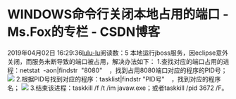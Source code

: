 # WINDOWS命令行关闭本地占用的端口 - Ms.Fox的专栏 - CSDN博客
2019年04月02日 16:29:36[lulu-lu](https://me.csdn.net/smbluesky)阅读数：5
本地运行jboss服务，因eclipse意外关闭，而服务未断导致的端口被占用，解决办法如下：
1.查找对应的端口占用的进程：netstat  -aon|findstr  "8080"    ，找到占用8080端口对应的程序的PID号；
![](https://img-blog.csdn.net/20180620185254451?watermark/2/text/aHR0cHM6Ly9ibG9nLmNzZG4ubmV0L3poeF8wMzIz/font/5a6L5L2T/fontsize/400/fill/I0JBQkFCMA==/dissolve/70)
2.根据PID号找到对应的程序：tasklist|findstr "PID号"    ，找到对应的程序名；
![](https://img-blog.csdn.net/20180620185521781?watermark/2/text/aHR0cHM6Ly9ibG9nLmNzZG4ubmV0L3poeF8wMzIz/font/5a6L5L2T/fontsize/400/fill/I0JBQkFCMA==/dissolve/70)
3.结束该进程：taskkill /f /t /im javaw.exe；或者taskkill /pid 3672 /F。
